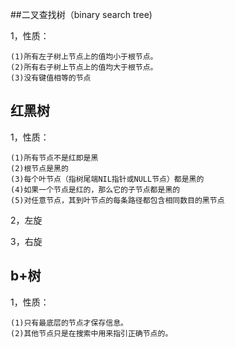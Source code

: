 ##二叉查找树（binary search tree)

1，性质：
	
	(1)所有左子树上节点上的值均小于根节点。
	(2)所有右子树上节点上的值均大于根节点。
	(3)没有键值相等的节点
	



## 红黑树
1，性质：

	(1)所有节点不是红即是黑
	(2)根节点是黑的
	(3)每个叶节点（指树尾端NIL指针或NULL节点）都是黑的
	(4)如果一个节点是红的，那么它的子节点都是黑的
	(5)对任意节点，其到叶节点的每条路径都包含相同数目的黑节点

2，左旋


3，右旋



## b+树

1，性质：

	(1)只有最底层的节点才保存信息。
	(2)其他节点只是在搜索中用来指引正确节点的。